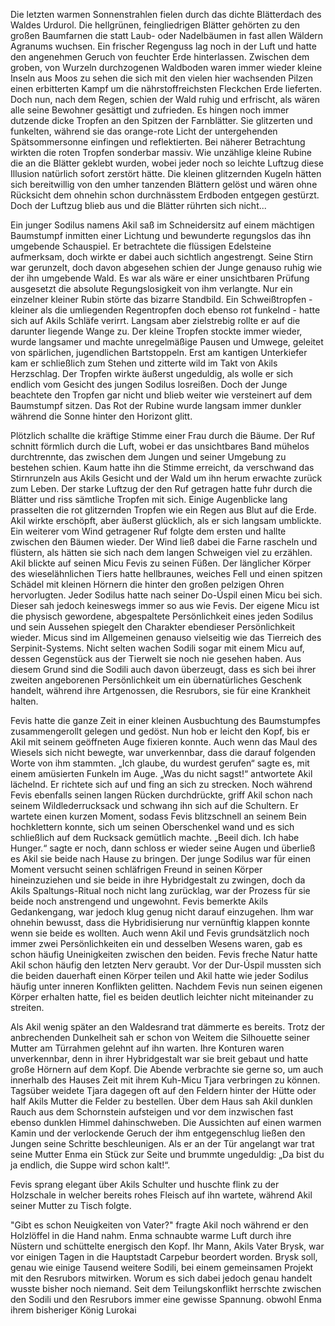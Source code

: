 Die letzten warmen Sonnenstrahlen fielen durch das dichte Blätterdach des Waldes Urdurol. Die hellgrünen, feingliedrigen Blätter gehörten zu den großen Baumfarnen die statt Laub- oder Nadelbäumen in fast allen Wäldern Agranums wuchsen. Ein frischer Regenguss lag noch in der Luft und hatte den angenehmen Geruch von feuchter Erde hinterlassen. Zwischen dem groben, von Wurzeln durchzogenen Waldboden waren immer wieder kleine Inseln aus Moos zu sehen die sich mit den vielen hier wachsenden Pilzen einen erbitterten Kampf um die nährstoffreichsten Fleckchen Erde lieferten. Doch nun, nach dem Regen, schien der Wald ruhig und erfrischt, als wären alle seine Bewohner gesättigt und zufrieden. Es hingen noch immer dutzende dicke Tropfen an den Spitzen der Farnblätter. Sie glitzerten und funkelten, während sie das orange-rote Licht der untergehenden Spätsommersonne einfingen und reflektierten. Bei näherer Betrachtung wirkten die roten Tropfen sonderbar massiv. Wie unzählige kleine Rubine die an die Blätter geklebt wurden, wobei jeder noch so leichte Luftzug diese Illusion natürlich sofort zerstört hätte. Die kleinen glitzernden Kugeln hätten sich bereitwillig von den umher tanzenden Blättern gelöst und wären ohne Rücksicht dem ohnehin schon durchnässtem Erdboden entgegen gestürzt.
Doch der Luftzug blieb aus und die Blätter rührten sich nicht...

Ein junger Sodilus namens Akil saß im Schneidersitz auf einem mächtigen Baumstumpf inmitten einer Lichtung und bewunderte regungslos das ihn umgebende Schauspiel. Er betrachtete die flüssigen Edelsteine aufmerksam, doch wirkte er dabei auch sichtlich angestrengt. Seine Stirn war gerunzelt, doch davon abgesehen schien der Junge genauso ruhig wie der ihn umgebende Wald. Es war als wäre er einer unsichtbaren Prüfung ausgesetzt die absolute Regungslosigkeit von ihm verlangte. Nur ein einzelner kleiner Rubin störte das bizarre Standbild. Ein Schweißtropfen - kleiner als die umliegenden Regentropfen doch ebenso rot funkelnd - hatte sich auf Akils Schläfe verirrt. Langsam aber zielstrebig rollte er auf die darunter liegende Wange zu. Der kleine Tropfen stockte immer wieder, wurde langsamer und machte unregelmäßige Pausen und Umwege, geleitet von spärlichen, jugendlichen Bartstoppeln. Erst am kantigen Unterkiefer kam er schließlich zum Stehen und zitterte wild im Takt von Akils Herzschlag. Der Tropfen wirkte äußerst ungeduldig, als wolle er sich endlich vom Gesicht des jungen Sodilus losreißen. Doch der Junge beachtete den Tropfen gar nicht und blieb weiter wie versteinert auf dem Baumstumpf sitzen. Das Rot der Rubine wurde langsam immer dunkler während die Sonne hinter den Horizont glitt.

Plötzlich schallte die kräftige Stimme einer Frau durch die Bäume. Der Ruf schnitt förmlich durch die Luft, wobei er das unsichtbares Band mühelos durchtrennte, das zwischen dem Jungen und seiner Umgebung zu bestehen schien. Kaum hatte ihn die Stimme erreicht, da verschwand das Stirnrunzeln aus Akils Gesicht und der Wald um ihn herum erwachte zurück zum Leben. Der starke Luftzug der den Ruf getragen hatte fuhr durch die Blätter und riss sämtliche Tropfen mit sich. Einige Augenblicke lang prasselten die rot glitzernden Tropfen wie ein Regen aus Blut auf die Erde. Akil wirkte erschöpft, aber äußerst glücklich, als er sich langsam umblickte. Ein weiterer vom Wind getragener Ruf folgte dem ersten und hallte zwischen den Bäumen wieder. Der Wind ließ dabei die Farne rascheln und flüstern, als hätten sie sich nach dem langen Schweigen viel zu erzählen. Akil blickte auf seinen Micu Fevis zu seinen Füßen. Der länglicher Körper des wieselähnlichen Tiers hatte hellbraunes, weiches Fell und einen spitzen Schädel mit kleinen Hörnern die hinter den großen pelzigen Ohren hervorlugten. Jeder Sodilus hatte nach seiner Do-Úspil einen Micu bei sich. Dieser sah jedoch keineswegs immer so aus wie Fevis. Der eigene Micu ist die physisch gewordene, abgespaltete Persönlichkeit eines jeden Sodilus und sein Aussehen spiegelt den Charakter ebendieser Persönlichkeit wieder. Micus sind im Allgemeinen genauso vielseitig wie das Tierreich des Serpinit-Systems. Nicht selten wachen Sodili sogar mit einem Micu auf, dessen Gegenstück aus der Tierwelt sie noch nie gesehen haben. Aus diesem Grund sind die Sodili auch davon überzeugt, dass es sich bei ihrer zweiten angeborenen Persönlichkeit um ein übernatürliches Geschenk handelt, während ihre Artgenossen, die Resrubors, sie für eine Krankheit halten.

Fevis hatte die ganze Zeit in einer kleinen Ausbuchtung des Baumstumpfes zusammengerollt gelegen und gedöst. Nun hob er leicht den Kopf, bis er Akil mit seinem geöffneten Auge fixieren konnte. Auch wenn das Maul des Wiesels sich nicht bewegte, war unverkennbar, dass die darauf folgenden Worte von ihm stammten. „Ich glaube, du wurdest gerufen“ sagte es, mit einem amüsierten Funkeln im Auge. „Was du nicht sagst!“ antwortete Akil lächelnd. Er richtete sich auf und fing an sich zu strecken. Noch während Fevis ebenfalls seinen langen Rücken durchdrückte, griff Akil schon nach seinem Wildlederrucksack und schwang ihn sich auf die Schultern. Er wartete einen kurzen Moment, sodass Fevis blitzschnell an seinem Bein hochklettern konnte, sich um seinen Oberschenkel wand und es sich schließlich auf dem Rucksack gemütlich machte. „Beeil dich. Ich habe Hunger.“ sagte er noch, dann schloss er wieder seine Augen und überließ es Akil sie beide nach Hause zu bringen. Der junge Sodilus war für einen Moment versucht seinen schläfrigen Freund in seinen Körper hineinzuziehen und sie beide in ihre Hybridgestalt zu zwingen, doch da Akils Spaltungs-Ritual noch nicht lang zurücklag, war der Prozess für sie beide noch anstrengend und ungewohnt. Fevis bemerkte Akils Gedankengang, war jedoch klug genug nicht darauf einzugehen. Ihm war ohnehin bewusst, dass die Hybridisierung nur vernünftig klappen konnte wenn sie beide es wollten. Auch wenn Akil und Fevis grundsätzlich noch immer zwei Persönlichkeiten ein und desselben Wesens waren, gab es schon häufig Uneinigkeiten zwischen den beiden. Fevis freche Natur hatte Akil schon häufig den letzten Nerv geraubt. Vor der Dur-Úspil mussten sich die beiden dauerhaft einen Körper teilen und Akil hatte wie jeder Sodilus häufig unter inneren Konflikten gelitten. Nachdem Fevis nun seinen eigenen Körper erhalten hatte, fiel es beiden deutlich leichter nicht miteinander zu streiten.


Als Akil wenig später an den Waldesrand trat dämmerte es bereits. Trotz der anbrechenden Dunkelheit sah er schon von Weitem die Silhouette seiner Mutter am Türrahmen gelehnt auf ihn warten. Ihre Konturen waren unverkennbar, denn in ihrer Hybridgestalt war sie breit gebaut und hatte große Hörnern auf dem Kopf. Die Abende verbrachte sie gerne so, um auch innerhalb des Hauses Zeit mit ihrem Kuh-Micu Tjara verbringen zu können. Tagsüber weidete Tjara dagegen oft auf den Feldern hinter der Hütte oder half Akils Mutter die Felder zu bestellen. Über dem Haus sah Akil dunklen Rauch aus dem Schornstein aufsteigen und vor dem inzwischen fast ebenso dunklen Himmel dahinschweben. Die Aussichten auf einen warmen Kamin und der verlockende Geruch der ihm entgegenschlug ließen den Jungen seine Schritte beschleunigen. Als er an der Tür angelangt war trat seine Mutter Enma ein Stück zur Seite und brummte ungeduldig: „Da bist du ja endlich, die Suppe wird schon kalt!“.

Fevis sprang elegant über Akils Schulter und huschte flink zu der Holzschale in welcher bereits rohes Fleisch auf ihn wartete, während Akil seiner Mutter zu Tisch folgte. 

"Gibt es schon Neuigkeiten von Vater?" fragte Akil noch während er den Holzlöffel in die Hand nahm. Enma schnaubte warme Luft durch ihre Nüstern und schüttelte energisch den Kopf. Ihr Mann, Akils Vater Brysk, war vor einigen Tagen in die Hauptstadt Carpebur beordert worden. Brysk soll, genau wie einige Tausend weitere Sodili, bei einem gemeinsamen Projekt mit den Resrubors mitwirken. Worum es sich dabei jedoch genau handelt wusste bisher noch niemand. Seit dem Teilungskonflikt herrschte zwischen den Sodili und den Resrubors immer eine gewisse Spannung. obwohl Enma ihrem bisheriger König Lurokai 
